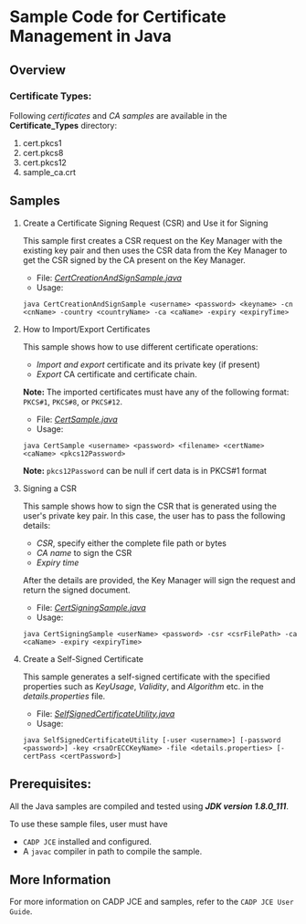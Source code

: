 # Sample Code for Certificate Management in Java

## Overview

### Certificate Types:

Following *certificates* and *CA samples* are available in the **Certificate_Types** directory:

1. cert.pkcs1
1. cert.pkcs8
1. cert.pkcs12
1. sample_ca.crt

## Samples

1. Create a Certificate Signing Request (CSR) and Use it for Signing

    This sample first creates a CSR request on the Key Manager with the existing key pair and then uses the CSR data from the Key Manager to get the CSR signed by the CA present on the Key Manager.

    * File: [*CertCreationAndSignSample.java*](CertCreationAndSignSample.java)
    * Usage:
    ```shell
    java CertCreationAndSignSample <username> <password> <keyname> -cn <cnName> -country <countryName> -ca <caName> -expiry <expiryTime>
    ```

1. How to Import/Export Certificates

    This sample shows how to use different certificate operations:
    - *Import and export* certificate and its private key (if present)
    - *Export* CA certificate and certificate chain.
  
    **Note:** The imported certificates must have any of the following format:  `PKCS#1`, `PKCS#8`, or `PKCS#12`. 

    * File: [*CertSample.java*](CertSample.java)
    * Usage: 
    ```shell
    java CertSample <username> <password> <filename> <certName> <caName> <pkcs12Password> 
    ```
  
    **Note:** `pkcs12Password` can be null if cert data is in PKCS#1 format

1. Signing a CSR

    This sample shows how to sign the CSR that is generated using the user's private key pair. In this case, the user has to pass the following details:

    * *CSR*, specify either the complete file path or bytes
    * *CA name* to sign the CSR 
    * *Expiry time*

    After the details are provided, the Key Manager will sign the request and return the signed document.

    * File: [*CertSigningSample.java*](CertSigningSample.java)
    * Usage:
    ```shell 
    java CertSigningSample <userName> <password> -csr <csrFilePath> -ca <caName> -expiry <expiryTime>
    ```


1. Create a Self-Signed Certificate

    This sample generates a self-signed certificate with the specified properties such as *KeyUsage*, *Validity*, and *Algorithm* etc. in the *details.properties* file.

    * File: [*SelfSignedCertificateUtility.java*](SelfSignedCertificateUtility.java)
    * Usage: 
    ```shell
    java SelfSignedCertificateUtility [-user <username>] [-password <password>] -key <rsaOrECCKeyName> -file <details.properties> [-certPass <certPassword>]
    ```

## Prerequisites: 

All the Java samples are compiled and tested using ***JDK version 1.8.0_111***.

To use these sample files, user must have

- `CADP JCE` installed and configured.
- A `javac` compiler in path to compile the sample. 
    
## More Information

For more information on CADP JCE and samples, refer to the `CADP JCE User Guide`.


